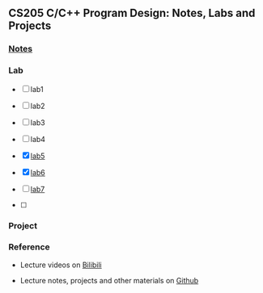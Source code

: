 ## CS205 C/C++ Program Design: Notes, Labs and Projects

### [Notes](note.md)

### Lab

- [ ] lab1
- [ ] lab2
- [ ] lab3
- [ ] lab4

- [x] [lab5](lab5)
- [x] [lab6](lab6)
- [ ] [lab7](lab7)
- [ ] 

### Project



###  Reference

+ Lecture videos on [Bilibili](https://www.bilibili.com/video/BV1Vf4y1P7pq)

+ Lecture notes, projects and other materials on [Github](https://github.com/ShiqiYu/CPP)

